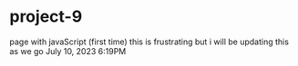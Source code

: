 # project-9
page with javaScript (first time)
this is frustrating but i will be updating this as we go July 10, 2023 6:19PM

